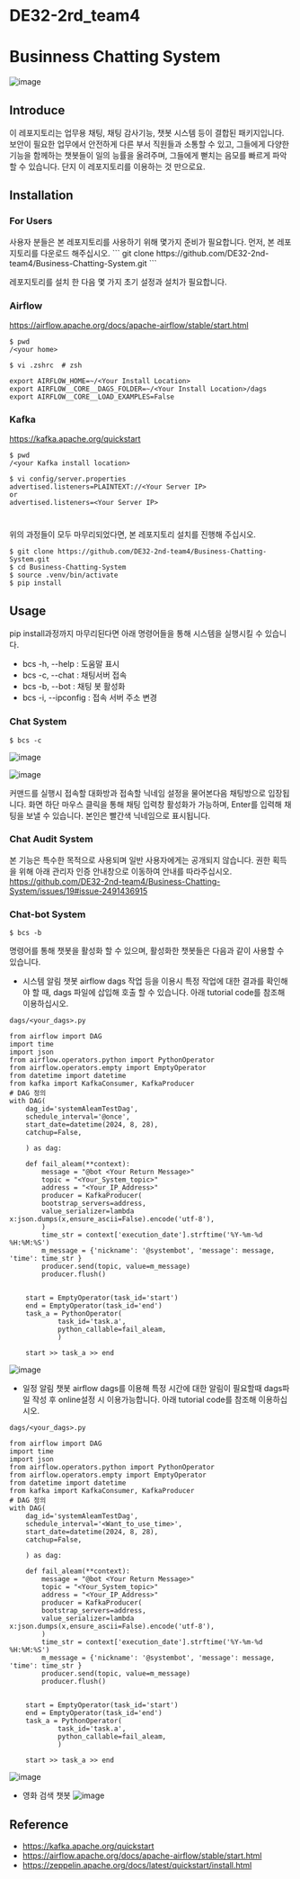 # DE32-2rd_team4
# Businness Chatting System
![image](https://github.com/user-attachments/assets/ef2c3426-8eaa-43bf-bbdf-c73f6ce9de71)



## Introduce
<Need add Introduce text>
이 레포지토리는 업무용 채팅, 채팅 감사기능, 챗봇 시스템 등이 결합된 패키지입니다.
보안이 필요한 업무에서 안전하게 다른 부서 직원들과 소통할 수 있고,
그들에게 다양한 기능을 함께하는 챗봇들이 일의 능률을 올려주며,
그들에게 뻗치는 음모를 빠르게 파악 할 수 있습니다.
단지 이 레포지토리를 이용하는 것 만으로요.


## Installation
### For Users
<Need add how to install for user>
사용자 분들은 본 레포지토리를 사용하기 위해 몇가지 준비가 필요합니다.
먼저, 본 레포지토리를 다운로드 해주십시오.
```
git clone https://github.com/DE32-2nd-team4/Business-Chatting-System.git
```

레포지토리를 설치 한 다음 몇 가지 초기 설정과 설치가 필요합니다.

### Airflow

https://airflow.apache.org/docs/apache-airflow/stable/start.html
```
$ pwd
/<your home>

$ vi .zshrc  # zsh

export AIRFLOW_HOME=~/<Your Install Location>
export AIRFLOW__CORE__DAGS_FOLDER=~/<Your Install Location>/dags
export AIRFLOW__CORE__LOAD_EXAMPLES=False
```

### Kafka

https://kafka.apache.org/quickstart
```
$ pwd
/<your Kafka install location>

$ vi config/server.properties
advertised.listeners=PLAINTEXT://<Your Server IP>
or
advertised.listeners=<Your Server IP>
```

# 

위의 과정들이 모두 마무리되었다면, 본 레포지토리 설치를 진행해 주십시오.
```
$ git clone https://github.com/DE32-2nd-team4/Business-Chatting-System.git
$ cd Business-Chatting-System
$ source .venv/bin/activate
$ pip install
```

## Usage
pip install과정까지 마무리된다면 아래 명령어들을 통해 시스템을 실행시킬 수 있습니다.

- bcs -h, --help     : 도움말 표시
- bcs -c, --chat     : 채팅서버 접속
- bcs -b, --bot      : 채팅 봇 활성화
- bcs -i, --ipconfig : 접속 서버 주소 변경

### Chat System
```
$ bcs -c
```
![image](https://github.com/user-attachments/assets/1dcb65b5-800a-457b-827b-b59b25972bd0)

![image](https://github.com/user-attachments/assets/2454408a-6132-4eff-ba41-dcaa952c8a84)

커맨드를 실행시 접속할 대화방과 접속할 닉네임 설정을 물어본다음 채팅방으로 입장됩니다.
화면 하단 마우스 클릭을 통해 채팅 입력창 활성화가 가능하며, Enter를 입력해 채팅을 보낼 수 있습니다.
본인은 빨간색 닉네임으로 표시됩니다.


### Chat Audit System
본 기능은 특수한 목적으로 사용되며 일반 사용자에게는 공개되지 않습니다.
권한 획득을 위해 아래 관리자 인증 안내창으로 이동하여 안내를 따라주십시오.
https://github.com/DE32-2nd-team4/Business-Chatting-System/issues/19#issue-2491436915

### Chat-bot System
```
$ bcs -b
```
명령어를 통해 챗봇을 활성화 할 수 있으며, 활성화한 챗봇들은 다음과 같이 사용할 수 있습니다.

  - 시스템 알림 챗봇
    airflow dags 작업 등을 이용시 특정 작업에 대한 결과를 확인해야 할 때, dags 파일에 삽입해 호출 할 수 있습니다.
    아래 tutorial code를 참조해 이용하십시오.

```
dags/<your_dags>.py

from airflow import DAG
import time
import json
from airflow.operators.python import PythonOperator
from airflow.operators.empty import EmptyOperator
from datetime import datetime
from kafka import KafkaConsumer, KafkaProducer
# DAG 정의
with DAG(
    dag_id='systemAleamTestDag',
    schedule_interval='@once',
    start_date=datetime(2024, 8, 28),
    catchup=False,

    ) as dag:

    def fail_aleam(**context):
        message = "@bot <Your Return Message>"
        topic = "<Your_System_topic>"
        address = "<Your_IP_Address>"
        producer = KafkaProducer(
        bootstrap_servers=address,
        value_serializer=lambda x:json.dumps(x,ensure_ascii=False).encode('utf-8'),
        )
        time_str = context['execution_date'].strftime('%Y-%m-%d %H:%M:%S')
        m_message = {'nickname': '@systembot', 'message': message, 'time': time_str }
        producer.send(topic, value=m_message)
        producer.flush()


    start = EmptyOperator(task_id='start')
    end = EmptyOperator(task_id='end')
    task_a = PythonOperator(
            task_id='task.a',
            python_callable=fail_aleam,
            )

    start >> task_a >> end
```
  ![image](https://github.com/user-attachments/assets/d6bd924b-5d8c-4d01-935e-e25c074cb7fc)

  - 일정 알림 챗봇
    airflow dags를 이용해 특정 시간에 대한 알림이 필요할때 dags파일 작성 후 online설정 시 이용가능합니다.
    아래 tutorial code를 참조해 이용하십시오.

```
dags/<your_dags>.py

from airflow import DAG
import time
import json
from airflow.operators.python import PythonOperator
from airflow.operators.empty import EmptyOperator
from datetime import datetime
from kafka import KafkaConsumer, KafkaProducer
# DAG 정의
with DAG(
    dag_id='systemAleamTestDag',
    schedule_interval='<Want_to_use_time>',
    start_date=datetime(2024, 8, 28),
    catchup=False,

    ) as dag:

    def fail_aleam(**context):
        message = "@bot <Your Return Message>"
        topic = "<Your_System_topic>"
        address = "<Your_IP_Address>"
        producer = KafkaProducer(
        bootstrap_servers=address,
        value_serializer=lambda x:json.dumps(x,ensure_ascii=False).encode('utf-8'),
        )
        time_str = context['execution_date'].strftime('%Y-%m-%d %H:%M:%S')
        m_message = {'nickname': '@systembot', 'message': message, 'time': time_str }
        producer.send(topic, value=m_message)
        producer.flush()


    start = EmptyOperator(task_id='start')
    end = EmptyOperator(task_id='end')
    task_a = PythonOperator(
            task_id='task.a',
            python_callable=fail_aleam,
            )

    start >> task_a >> end
```
  ![image](https://github.com/user-attachments/assets/81e07cd9-f198-467e-91b2-006e65819900)

  - 영화 검색 챗봇
  ![image](https://github.com/user-attachments/assets/971ea35e-b046-4261-8e36-5abf878b5250)

## Reference
- https://kafka.apache.org/quickstart
- https://airflow.apache.org/docs/apache-airflow/stable/start.html
- https://zeppelin.apache.org/docs/latest/quickstart/install.html


